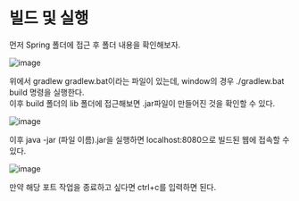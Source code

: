 <h1> <strong> 빌드 및 실행 </strong> </h1>

먼저 Spring 폴더에 접근 후 폴더 내용을 확인해보자.

![image](https://user-images.githubusercontent.com/85156021/177086145-5ba9f11d-3e46-4860-9859-11774c14ec1b.png)

위에서 gradlew gradlew.bat이라는 파일이 있는데, window의 경우 ./gradlew.bat build 명령을 실행한다. <br>
이후 build 폴더의 lib 폴더에 접근해보면 .jar파일이 만들어진 것을 확인할 수 있다.

![image](https://user-images.githubusercontent.com/85156021/177086387-d435e5ae-af64-4169-a999-73efbc84442e.png)

이후 java -jar (파일 이름).jar을 실행하면 localhost:8080으로 빌드된 웹에 접속할 수 있다.

![image](https://user-images.githubusercontent.com/85156021/177086585-01786a49-7669-4a9e-af54-9c19d7cfa57e.png)

만약 해당 포트 작업을 종료하고 싶다면 ctrl+c를 입력하면 된다.
